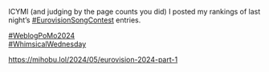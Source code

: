 ICYMI (and judging by the page counts you did) I posted my rankings of last night’s [\#<span>EurovisionSongContest</span>](https://social.lol/tags/EurovisionSongContest) entries.

[\#<span>WeblogPoMo2024</span>](https://social.lol/tags/WeblogPoMo2024)  
[\#<span>WhimsicalWednesday</span>](https://social.lol/tags/WhimsicalWednesday)

[<span class="invisible">https://</span><span class="ellipsis">mihobu.lol/2024/05/eurovision-</span><span class="invisible">2024-part-1</span>](https://mihobu.lol/2024/05/eurovision-2024-part-1)
